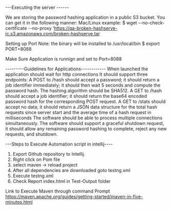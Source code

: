 ---Executing  the server ------

We are storing the password hashing application in a public S3 bucket. You can get it in the
following manner:
Mac/Linux example:
$ wget --no-check-certificate --no-proxy
‘https://qa-broken-hashserve-jc.s3.amazonaws.com/broken-hashserve.tar

Setting up Port 
Note: the binary will be installed to /usr/local/bin
$ export PORT=8088

Make Sure Application is runnign and set to Port=8088



---------Guidelines for Applications------------
When launched the application should wait for http connections
It should support three endpoints:
A POST to /hash should accept a password; it should return a job identifier immediately; it should then wait 5 seconds and compute the password hash. The hashing algorithm should be SHA512.
A GET to /hash should accept a job identifier; it should return the base64 encoded password hash for the corresponding POST request.
A GET to /stats should accept no data; it should return a JSON data structure for the total hash requests since server start and the average time of a hash request in milliseconds
The software should be able to process multiple connections simultaneously.
The software should support a graceful shutdown request, it should allow any remaining password hashing to complete, reject any new requests, and shutdown.


---Steps to Execute Automation script in intellij----

1. Export Github repository to Intellij.
2. Right click on Pom file
3. select maven -> reload project
4. After all dependencies are downloaded goto testng.xml
5. Execute testng.xml 
6. Check Report index.html in Test-Output folder

Link to Execute Maven through command Prompt
https://maven.apache.org/guides/getting-started/maven-in-five-minutes.html



